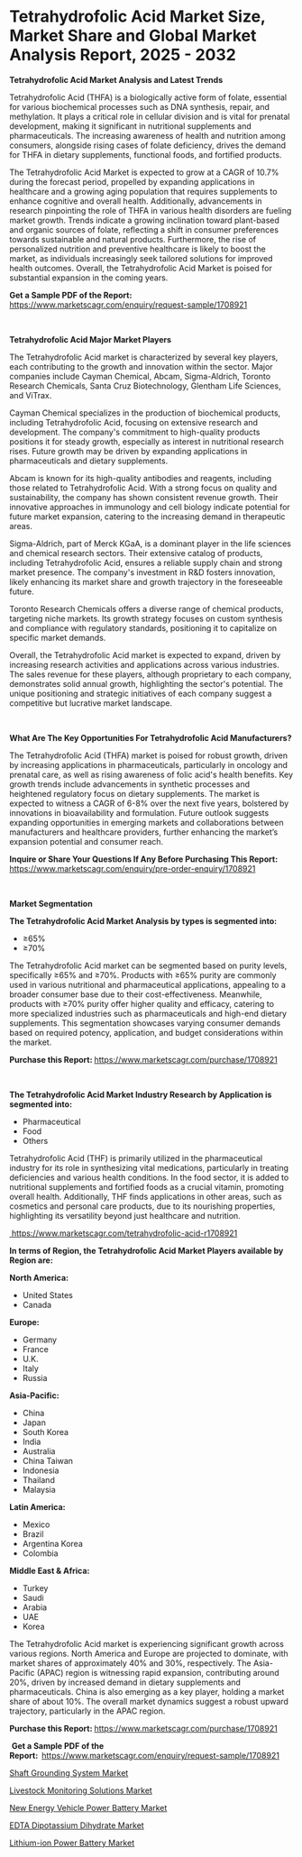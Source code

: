 <p><h1>Tetrahydrofolic Acid Market Size, Market Share and Global Market Analysis Report, 2025 - 2032</h1></p><p><strong>Tetrahydrofolic Acid Market Analysis and Latest Trends</strong></p>
<p><p>Tetrahydrofolic Acid (THFA) is a biologically active form of folate, essential for various biochemical processes such as DNA synthesis, repair, and methylation. It plays a critical role in cellular division and is vital for prenatal development, making it significant in nutritional supplements and pharmaceuticals. The increasing awareness of health and nutrition among consumers, alongside rising cases of folate deficiency, drives the demand for THFA in dietary supplements, functional foods, and fortified products.</p><p>The Tetrahydrofolic Acid Market is expected to grow at a CAGR of 10.7% during the forecast period, propelled by expanding applications in healthcare and a growing aging population that requires supplements to enhance cognitive and overall health. Additionally, advancements in research pinpointing the role of THFA in various health disorders are fueling market growth. Trends indicate a growing inclination toward plant-based and organic sources of folate, reflecting a shift in consumer preferences towards sustainable and natural products. Furthermore, the rise of personalized nutrition and preventive healthcare is likely to boost the market, as individuals increasingly seek tailored solutions for improved health outcomes. Overall, the Tetrahydrofolic Acid Market is poised for substantial expansion in the coming years.</p></p>
<p><strong>Get a Sample PDF of the Report:&nbsp;</strong> <a href="https://www.marketscagr.com/enquiry/request-sample/1708921?utm_campaign=1166&utm_medium=2&utm_source=Github&utm_content=ia&utm_term=27032025&utm_id=tetrahydrofolic-acid">https://www.marketscagr.com/enquiry/request-sample/1708921</a></p>
<p>&nbsp;</p>
<p><strong>Tetrahydrofolic Acid Major Market Players</strong></p>
<p><p>The Tetrahydrofolic Acid market is characterized by several key players, each contributing to the growth and innovation within the sector. Major companies include Cayman Chemical, Abcam, Sigma-Aldrich, Toronto Research Chemicals, Santa Cruz Biotechnology, Glentham Life Sciences, and ViTrax.</p><p>Cayman Chemical specializes in the production of biochemical products, including Tetrahydrofolic Acid, focusing on extensive research and development. The company's commitment to high-quality products positions it for steady growth, especially as interest in nutritional research rises. Future growth may be driven by expanding applications in pharmaceuticals and dietary supplements.</p><p>Abcam is known for its high-quality antibodies and reagents, including those related to Tetrahydrofolic Acid. With a strong focus on quality and sustainability, the company has shown consistent revenue growth. Their innovative approaches in immunology and cell biology indicate potential for future market expansion, catering to the increasing demand in therapeutic areas.</p><p>Sigma-Aldrich, part of Merck KGaA, is a dominant player in the life sciences and chemical research sectors. Their extensive catalog of products, including Tetrahydrofolic Acid, ensures a reliable supply chain and strong market presence. The company's investment in R&D fosters innovation, likely enhancing its market share and growth trajectory in the foreseeable future.</p><p>Toronto Research Chemicals offers a diverse range of chemical products, targeting niche markets. Its growth strategy focuses on custom synthesis and compliance with regulatory standards, positioning it to capitalize on specific market demands.</p><p>Overall, the Tetrahydrofolic Acid market is expected to expand, driven by increasing research activities and applications across various industries. The sales revenue for these players, although proprietary to each company, demonstrates solid annual growth, highlighting the sector's potential. The unique positioning and strategic initiatives of each company suggest a competitive but lucrative market landscape.</p></p>
<p>&nbsp;</p>
<p><strong>What Are The Key Opportunities For Tetrahydrofolic Acid Manufacturers?</strong></p>
<p><p>The Tetrahydrofolic Acid (THFA) market is poised for robust growth, driven by increasing applications in pharmaceuticals, particularly in oncology and prenatal care, as well as rising awareness of folic acid's health benefits. Key growth trends include advancements in synthetic processes and heightened regulatory focus on dietary supplements. The market is expected to witness a CAGR of 6-8% over the next five years, bolstered by innovations in bioavailability and formulation. Future outlook suggests expanding opportunities in emerging markets and collaborations between manufacturers and healthcare providers, further enhancing the market’s expansion potential and consumer reach.</p></p>
<p><strong>Inquire or Share Your Questions If Any Before Purchasing This Report:</strong> <a href="https://www.marketscagr.com/enquiry/pre-order-enquiry/1708921?utm_campaign=1166&utm_medium=2&utm_source=Github&utm_content=ia&utm_term=27032025&utm_id=tetrahydrofolic-acid">https://www.marketscagr.com/enquiry/pre-order-enquiry/1708921</a></p>
<p>&nbsp;</p>
<p><strong>Market Segmentation</strong></p>
<p><strong>The Tetrahydrofolic Acid Market Analysis by types is segmented into:</strong></p>
<p><ul><li>≥65%</li><li>≥70%</li></ul></p>
<p><p>The Tetrahydrofolic Acid market can be segmented based on purity levels, specifically ≥65% and ≥70%. Products with ≥65% purity are commonly used in various nutritional and pharmaceutical applications, appealing to a broader consumer base due to their cost-effectiveness. Meanwhile, products with ≥70% purity offer higher quality and efficacy, catering to more specialized industries such as pharmaceuticals and high-end dietary supplements. This segmentation showcases varying consumer demands based on required potency, application, and budget considerations within the market.</p></p>
<p><strong>Purchase this Report:&nbsp;</strong><a href="https://www.marketscagr.com/purchase/1708921?utm_campaign=1166&utm_medium=2&utm_source=Github&utm_content=ia&utm_term=27032025&utm_id=tetrahydrofolic-acid">https://www.marketscagr.com/purchase/1708921</a></p>
<p>&nbsp;</p>
<p><strong>The Tetrahydrofolic Acid Market Industry Research by Application is segmented into:</strong></p>
<p><ul><li>Pharmaceutical</li><li>Food</li><li>Others</li></ul></p>
<p><p>Tetrahydrofolic Acid (THF) is primarily utilized in the pharmaceutical industry for its role in synthesizing vital medications, particularly in treating deficiencies and various health conditions. In the food sector, it is added to nutritional supplements and fortified foods as a crucial vitamin, promoting overall health. Additionally, THF finds applications in other areas, such as cosmetics and personal care products, due to its nourishing properties, highlighting its versatility beyond just healthcare and nutrition.</p></p>
<p><a href="https://www.marketscagr.com/tetrahydrofolic-acid-r1708921?utm_campaign=1166&utm_medium=2&utm_source=Github&utm_content=ia&utm_term=27032025&utm_id=tetrahydrofolic-acid">&nbsp;https://www.marketscagr.com/tetrahydrofolic-acid-r1708921</a></p>
<p><strong>In terms of Region, the Tetrahydrofolic Acid Market Players available by Region are:</strong></p>
<p>
    <p> <strong> North America: </strong>
        <ul>
            <li>United States</li>
            <li>Canada</li>
        </ul>
        </p> 
    <p> <strong> Europe: </strong>
        <ul>
            <li>Germany</li>
            <li>France</li>
            <li>U.K.</li>
            <li>Italy</li>
            <li>Russia</li>
        </ul>
        </p> 
    <p> <strong> Asia-Pacific: </strong>
        <ul>
            <li>China</li>
            <li>Japan</li>
            <li>South Korea</li>
            <li>India</li>
            <li>Australia</li>
            <li>China Taiwan</li>
            <li>Indonesia</li>
            <li>Thailand</li>
            <li>Malaysia</li>
        </ul>
        </p> 
    <p> <strong> Latin America: </strong>
        <ul>
            <li>Mexico</li>
            <li>Brazil</li>
            <li>Argentina Korea</li>
            <li>Colombia</li>
        </ul>
        </p> 
    <p> <strong> Middle East & Africa: </strong>
        <ul>
            <li>Turkey</li>
            <li>Saudi</li>
            <li>Arabia</li>
            <li>UAE</li>
            <li>Korea</li>
        </ul>
    </p>
    </p>
<p><p>The Tetrahydrofolic Acid market is experiencing significant growth across various regions. North America and Europe are projected to dominate, with market shares of approximately 40% and 30%, respectively. The Asia-Pacific (APAC) region is witnessing rapid expansion, contributing around 20%, driven by increased demand in dietary supplements and pharmaceuticals. China is also emerging as a key player, holding a market share of about 10%. The overall market dynamics suggest a robust upward trajectory, particularly in the APAC region.</p></p>
<p><strong>Purchase this Report: </strong><a href="https://www.marketscagr.com/purchase/1708921?utm_campaign=1166&utm_medium=2&utm_source=Github&utm_content=ia&utm_term=27032025&utm_id=tetrahydrofolic-acid">https://www.marketscagr.com/purchase/1708921</a></p>
<p>&nbsp;<strong>Get a Sample PDF of the Report:&nbsp;&nbsp;</strong><a href="https://www.marketscagr.com/enquiry/request-sample/1708921?utm_campaign=1166&utm_medium=2&utm_source=Github&utm_content=ia&utm_term=27032025&utm_id=tetrahydrofolic-acid">https://www.marketscagr.com/enquiry/request-sample/1708921</a></p>
<p><strong></strong></p>
<p><p><a href="https://github.com/osbornrdaflalo/Market-Research-Report-List-1/blob/main/shaft-grounding-system-market.md?utm_campaign=1166&utm_medium=2&utm_source=Github&utm_content=ia&utm_term=27032025&utm_id=tetrahydrofolic-acid">Shaft Grounding System Market</a></p><p><a href="https://github.com/lateshab69/Market-Research-Report-List-1/blob/main/livestock-monitoring-solutions-market.md?utm_campaign=1166&utm_medium=2&utm_source=Github&utm_content=ia&utm_term=27032025&utm_id=tetrahydrofolic-acid">Livestock Monitoring Solutions Market</a></p><p><a href="https://github.com/ElviraLeka1962/Market-Research-Report-List-1/blob/main/new-energy-vehicle-power-battery-market.md?utm_campaign=1166&utm_medium=2&utm_source=Github&utm_content=ia&utm_term=27032025&utm_id=tetrahydrofolic-acid">New Energy Vehicle Power Battery Market</a></p><p><a href="https://github.com/rosalinebhakta48/Market-Research-Report-List-1/blob/main/edta-dipotassium-dihydrate-market.md?utm_campaign=1166&utm_medium=2&utm_source=Github&utm_content=ia&utm_term=27032025&utm_id=tetrahydrofolic-acid">EDTA Dipotassium Dihydrate Market</a></p><p><a href="https://github.com/darenph8er/Market-Research-Report-List-1/blob/main/lithium-ion-power-battery-market.md?utm_campaign=1166&utm_medium=2&utm_source=Github&utm_content=ia&utm_term=27032025&utm_id=tetrahydrofolic-acid">Lithium-ion Power Battery Market</a></p></p>